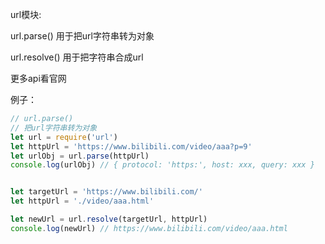 url模块:

url.parse() 用于把url字符串转为对象

url.resolve() 用于把字符串合成url

更多api看官网

例子：
```javascript
// url.parse()
// 把url字符串转为对象
let url = require('url')
let httpUrl = 'https://www.bilibili.com/video/aaa?p=9'
let urlObj = url.parse(httpUrl)
console.log(urlObj) // { protocol: 'https:', host: xxx, query: xxx }


let targetUrl = 'https://www.bilibili.com/'
let httpUrl = './video/aaa.html'

let newUrl = url.resolve(targetUrl, httpUrl)
console.log(newUrl) // https://www.bilibili.com/video/aaa.html

```